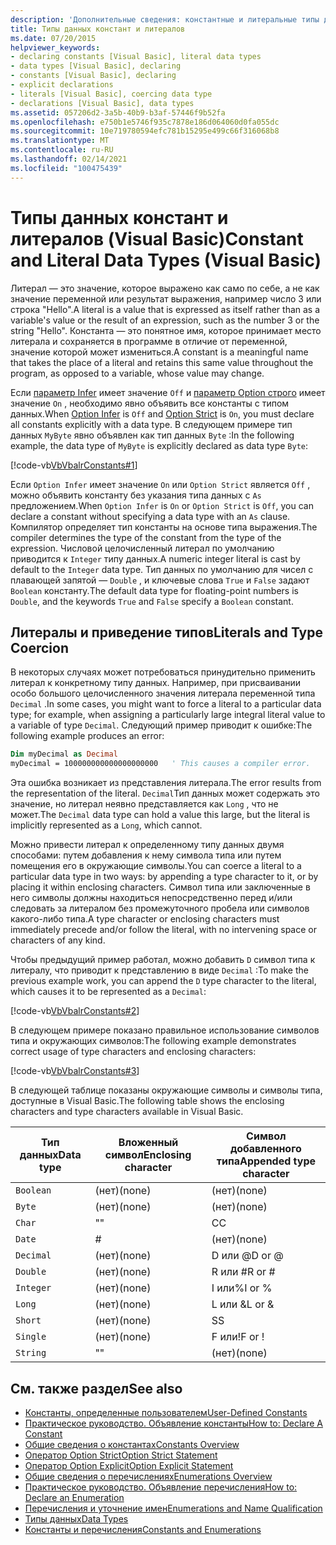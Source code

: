 ```yaml
---
description: 'Дополнительные сведения: константные и литеральные типы данных (Visual Basic)'
title: Типы данных констант и литералов
ms.date: 07/20/2015
helpviewer_keywords:
- declaring constants [Visual Basic], literal data types
- data types [Visual Basic], declaring
- constants [Visual Basic], declaring
- explicit declarations
- literals [Visual Basic], coercing data type
- declarations [Visual Basic], data types
ms.assetid: 057206d2-3a5b-40b9-b3af-57446f9b52fa
ms.openlocfilehash: e750b1e5746f935c7878e186d064060d0fa055dc
ms.sourcegitcommit: 10e719780594efc781b15295e499c66f316068b8
ms.translationtype: MT
ms.contentlocale: ru-RU
ms.lasthandoff: 02/14/2021
ms.locfileid: "100475439"
---
```

# <a name="constant-and-literal-data-types-visual-basic"></a><span data-ttu-id="047a5-103">Типы данных констант и литералов (Visual Basic)</span><span class="sxs-lookup"><span data-stu-id="047a5-103">Constant and Literal Data Types (Visual Basic)</span></span>

<span data-ttu-id="047a5-104">Литерал — это значение, которое выражено как само по себе, а не как значение переменной или результат выражения, например число 3 или строка "Hello".</span><span class="sxs-lookup"><span data-stu-id="047a5-104">A literal is a value that is expressed as itself rather than as a variable's value or the result of an expression, such as the number 3 or the string "Hello".</span></span> <span data-ttu-id="047a5-105">Константа — это понятное имя, которое принимает место литерала и сохраняется в программе в отличие от переменной, значение которой может измениться.</span><span class="sxs-lookup"><span data-stu-id="047a5-105">A constant is a meaningful name that takes the place of a literal and retains this same value throughout the program, as opposed to a variable, whose value may change.</span></span>  
  
 <span data-ttu-id="047a5-106">Если [параметр Infer](../../../language-reference/statements/option-infer-statement.md) имеет значение `Off` и [параметр Option строго](../../../language-reference/statements/option-strict-statement.md) имеет значение `On` , необходимо явно объявить все константы с типом данных.</span><span class="sxs-lookup"><span data-stu-id="047a5-106">When [Option Infer](../../../language-reference/statements/option-infer-statement.md) is `Off` and [Option Strict](../../../language-reference/statements/option-strict-statement.md) is `On`, you must declare all constants explicitly with a data type.</span></span> <span data-ttu-id="047a5-107">В следующем примере тип данных `MyByte` явно объявлен как тип данных `Byte` :</span><span class="sxs-lookup"><span data-stu-id="047a5-107">In the following example, the data type of `MyByte` is explicitly declared as data type `Byte`:</span></span>  
  
 [!code-vb[VbVbalrConstants#1](~/samples/snippets/visualbasic/VS_Snippets_VBCSharp/VbVbalrConstants/VB/Class1.vb#1)]  
  
 <span data-ttu-id="047a5-108">Если `Option Infer` имеет значение `On` или `Option Strict` является `Off` , можно объявить константу без указания типа данных с `As` предложением.</span><span class="sxs-lookup"><span data-stu-id="047a5-108">When `Option Infer` is `On` or `Option Strict` is `Off`, you can declare a constant without specifying a data type with an `As` clause.</span></span> <span data-ttu-id="047a5-109">Компилятор определяет тип константы на основе типа выражения.</span><span class="sxs-lookup"><span data-stu-id="047a5-109">The compiler determines the type of the constant from the type of the expression.</span></span> <span data-ttu-id="047a5-110">Числовой целочисленный литерал по умолчанию приводится к `Integer` типу данных.</span><span class="sxs-lookup"><span data-stu-id="047a5-110">A numeric integer literal is cast by default to the `Integer` data type.</span></span> <span data-ttu-id="047a5-111">Тип данных по умолчанию для чисел с плавающей запятой — `Double` , и ключевые слова `True` и `False` задают `Boolean` константу.</span><span class="sxs-lookup"><span data-stu-id="047a5-111">The default data type for floating-point numbers is `Double`, and the keywords `True` and `False` specify a `Boolean` constant.</span></span>  
  
## <a name="literals-and-type-coercion"></a><span data-ttu-id="047a5-112">Литералы и приведение типов</span><span class="sxs-lookup"><span data-stu-id="047a5-112">Literals and Type Coercion</span></span>  

 <span data-ttu-id="047a5-113">В некоторых случаях может потребоваться принудительно применить литерал к конкретному типу данных. Например, при присваивании особо большого целочисленного значения литерала переменной типа `Decimal` .</span><span class="sxs-lookup"><span data-stu-id="047a5-113">In some cases, you might want to force a literal to a particular data type; for example, when assigning a particularly large integral literal value to a variable of type `Decimal`.</span></span> <span data-ttu-id="047a5-114">Следующий пример приводит к ошибке:</span><span class="sxs-lookup"><span data-stu-id="047a5-114">The following example produces an error:</span></span>  
  
```vb  
Dim myDecimal as Decimal  
myDecimal = 100000000000000000000   ' This causes a compiler error.  
```  
  
 <span data-ttu-id="047a5-115">Эта ошибка возникает из представления литерала.</span><span class="sxs-lookup"><span data-stu-id="047a5-115">The error results from the representation of the literal.</span></span> <span data-ttu-id="047a5-116">`Decimal`Тип данных может содержать это значение, но литерал неявно представляется как `Long` , что не может.</span><span class="sxs-lookup"><span data-stu-id="047a5-116">The `Decimal` data type can hold a value this large, but the literal is implicitly represented as a `Long`, which cannot.</span></span>  
  
 <span data-ttu-id="047a5-117">Можно привести литерал к определенному типу данных двумя способами: путем добавления к нему символа типа или путем помещения его в окружающие символы.</span><span class="sxs-lookup"><span data-stu-id="047a5-117">You can coerce a literal to a particular data type in two ways: by appending a type character to it, or by placing it within enclosing characters.</span></span> <span data-ttu-id="047a5-118">Символ типа или заключенные в него символы должны находиться непосредственно перед и/или следовать за литералом без промежуточного пробела или символов какого-либо типа.</span><span class="sxs-lookup"><span data-stu-id="047a5-118">A type character or enclosing characters must immediately precede and/or follow the literal, with no intervening space or characters of any kind.</span></span>  
  
 <span data-ttu-id="047a5-119">Чтобы предыдущий пример работал, можно добавить `D` символ типа к литералу, что приводит к представлению в виде `Decimal` :</span><span class="sxs-lookup"><span data-stu-id="047a5-119">To make the previous example work, you can append the `D` type character to the literal, which causes it to be represented as a `Decimal`:</span></span>  
  
 [!code-vb[VbVbalrConstants#2](~/samples/snippets/visualbasic/VS_Snippets_VBCSharp/VbVbalrConstants/VB/Class1.vb#2)]  
  
 <span data-ttu-id="047a5-120">В следующем примере показано правильное использование символов типа и окружающих символов:</span><span class="sxs-lookup"><span data-stu-id="047a5-120">The following example demonstrates correct usage of type characters and enclosing characters:</span></span>  
  
 [!code-vb[VbVbalrConstants#3](~/samples/snippets/visualbasic/VS_Snippets_VBCSharp/VbVbalrConstants/VB/Class1.vb#3)]  
  
 <span data-ttu-id="047a5-121">В следующей таблице показаны окружающие символы и символы типа, доступные в Visual Basic.</span><span class="sxs-lookup"><span data-stu-id="047a5-121">The following table shows the enclosing characters and type characters available in Visual Basic.</span></span>  
  
|<span data-ttu-id="047a5-122">Тип данных</span><span class="sxs-lookup"><span data-stu-id="047a5-122">Data type</span></span>|<span data-ttu-id="047a5-123">Вложенный символ</span><span class="sxs-lookup"><span data-stu-id="047a5-123">Enclosing character</span></span>|<span data-ttu-id="047a5-124">Символ добавленного типа</span><span class="sxs-lookup"><span data-stu-id="047a5-124">Appended type character</span></span>|  
|---|---|---|  
|`Boolean`|<span data-ttu-id="047a5-125">(нет)</span><span class="sxs-lookup"><span data-stu-id="047a5-125">(none)</span></span>|<span data-ttu-id="047a5-126">(нет)</span><span class="sxs-lookup"><span data-stu-id="047a5-126">(none)</span></span>|  
|`Byte`|<span data-ttu-id="047a5-127">(нет)</span><span class="sxs-lookup"><span data-stu-id="047a5-127">(none)</span></span>|<span data-ttu-id="047a5-128">(нет)</span><span class="sxs-lookup"><span data-stu-id="047a5-128">(none)</span></span>|  
|`Char`|<span data-ttu-id="047a5-129">"</span><span class="sxs-lookup"><span data-stu-id="047a5-129">"</span></span>|<span data-ttu-id="047a5-130">C</span><span class="sxs-lookup"><span data-stu-id="047a5-130">C</span></span>|  
|`Date`|#|<span data-ttu-id="047a5-131">(нет)</span><span class="sxs-lookup"><span data-stu-id="047a5-131">(none)</span></span>|  
|`Decimal`|<span data-ttu-id="047a5-132">(нет)</span><span class="sxs-lookup"><span data-stu-id="047a5-132">(none)</span></span>|<span data-ttu-id="047a5-133">D или @</span><span class="sxs-lookup"><span data-stu-id="047a5-133">D or @</span></span>|  
|`Double`|<span data-ttu-id="047a5-134">(нет)</span><span class="sxs-lookup"><span data-stu-id="047a5-134">(none)</span></span>|<span data-ttu-id="047a5-135">R или #</span><span class="sxs-lookup"><span data-stu-id="047a5-135">R or #</span></span>|  
|`Integer`|<span data-ttu-id="047a5-136">(нет)</span><span class="sxs-lookup"><span data-stu-id="047a5-136">(none)</span></span>|<span data-ttu-id="047a5-137">I или%</span><span class="sxs-lookup"><span data-stu-id="047a5-137">I or %</span></span>|  
|`Long`|<span data-ttu-id="047a5-138">(нет)</span><span class="sxs-lookup"><span data-stu-id="047a5-138">(none)</span></span>|<span data-ttu-id="047a5-139">L или &</span><span class="sxs-lookup"><span data-stu-id="047a5-139">L or &</span></span>|  
|`Short`|<span data-ttu-id="047a5-140">(нет)</span><span class="sxs-lookup"><span data-stu-id="047a5-140">(none)</span></span>|<span data-ttu-id="047a5-141">S</span><span class="sxs-lookup"><span data-stu-id="047a5-141">S</span></span>|  
|`Single`|<span data-ttu-id="047a5-142">(нет)</span><span class="sxs-lookup"><span data-stu-id="047a5-142">(none)</span></span>|<span data-ttu-id="047a5-143">F или!</span><span class="sxs-lookup"><span data-stu-id="047a5-143">F or !</span></span>|  
|`String`|<span data-ttu-id="047a5-144">"</span><span class="sxs-lookup"><span data-stu-id="047a5-144">"</span></span>|<span data-ttu-id="047a5-145">(нет)</span><span class="sxs-lookup"><span data-stu-id="047a5-145">(none)</span></span>|  
  
## <a name="see-also"></a><span data-ttu-id="047a5-146">См. также раздел</span><span class="sxs-lookup"><span data-stu-id="047a5-146">See also</span></span>

- [<span data-ttu-id="047a5-147">Константы, определенные пользователем</span><span class="sxs-lookup"><span data-stu-id="047a5-147">User-Defined Constants</span></span>](user-defined-constants.md)
- [<span data-ttu-id="047a5-148">Практическое руководство. Объявление константы</span><span class="sxs-lookup"><span data-stu-id="047a5-148">How to: Declare A Constant</span></span>](how-to-declare-a-constant.md)
- [<span data-ttu-id="047a5-149">Общие сведения о константах</span><span class="sxs-lookup"><span data-stu-id="047a5-149">Constants Overview</span></span>](constants-overview.md)
- [<span data-ttu-id="047a5-150">Оператор Option Strict</span><span class="sxs-lookup"><span data-stu-id="047a5-150">Option Strict Statement</span></span>](../../../language-reference/statements/option-strict-statement.md)
- [<span data-ttu-id="047a5-151">Оператор Option Explicit</span><span class="sxs-lookup"><span data-stu-id="047a5-151">Option Explicit Statement</span></span>](../../../language-reference/statements/option-explicit-statement.md)
- [<span data-ttu-id="047a5-152">Общие сведения о перечислениях</span><span class="sxs-lookup"><span data-stu-id="047a5-152">Enumerations Overview</span></span>](enumerations-overview.md)
- [<span data-ttu-id="047a5-153">Практическое руководство. Объявление перечисления</span><span class="sxs-lookup"><span data-stu-id="047a5-153">How to: Declare an Enumeration</span></span>](how-to-declare-enumerations.md)
- [<span data-ttu-id="047a5-154">Перечисления и уточнение имен</span><span class="sxs-lookup"><span data-stu-id="047a5-154">Enumerations and Name Qualification</span></span>](enumerations-and-name-qualification.md)
- [<span data-ttu-id="047a5-155">Типы данных</span><span class="sxs-lookup"><span data-stu-id="047a5-155">Data Types</span></span>](../../../language-reference/data-types/index.md)
- [<span data-ttu-id="047a5-156">Константы и перечисления</span><span class="sxs-lookup"><span data-stu-id="047a5-156">Constants and Enumerations</span></span>](../../../language-reference/constants-and-enumerations.md)
